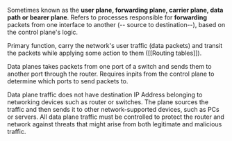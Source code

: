 Sometimes known as the **user plane, forwarding plane, carrier plane, data path or bearer plane**.
Refers to processes responsible for **forwarding** packets from one interface to another (-- source to destination--), based on the control plane's logic.

Primary function, carry the network's user traffic (data packets) and transit the packets while applying some action to them ([[Routing tables]]).

Data planes takes packets from one port of a switch and sends them to another port through the router. Requires inpits from the control plane to determine which ports to send packets to.

Data plane traffic does not have destination IP Address belonging to networking devices such as router or switches. The plane sources the traffic and then sends it to other network-supported devices, such as PCs or servers. All data plane traffic must be controlled to protect the router and network against threats that might arise from both legitimate and malicious traffic.
